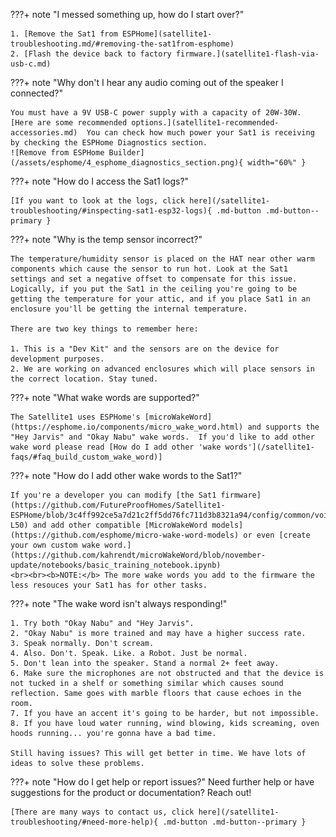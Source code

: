 <a id="faq_anchor_factory_reset"></a>
???+ note "I messed something up, how do I start over?"

    1. [Remove the Sat1 from ESPHome](satellite1-troubleshooting.md/#removing-the-sat1from-esphome)
    2. [Flash the device back to factory firmware.](satellite1-flash-via-usb-c.md)

???+ note "Why don't I hear any audio coming out of the speaker I connected?"

    You must have a 9V USB-C power supply with a capacity of 20W-30W. [Here are some recommended options.](satellite1-recommended-accessories.md)  You can check how much power your Sat1 is receiving by checking the ESPHome Diagnostics section.
    ![Remove from ESPHome Builder](/assets/esphome/4_esphome_diagnostics_section.png){ width="60%" }

<a id="faq_anchor_inspect_logs"></a>
???+ note "How do I access the Sat1 logs?"

    [If you want to look at the logs, click here](/satellite1-troubleshooting/#inspecting-sat1-esp32-logs){ .md-button .md-button--primary }

<a id="faq_anchor_temp_sensor"></a>
???+ note "Why is the temp sensor incorrect?"

    The temperature/humidity sensor is placed on the HAT near other warm components which cause the sensor to run hot. Look at the Sat1 settings and set a negative offset to compensate for this issue. Logically, if you put the Sat1 in the ceiling you're going to be getting the temperature for your attic, and if you place Sat1 in an enclosure you'll be getting the internal temperature.

    There are two key things to remember here:

    1. This is a "Dev Kit" and the sensors are on the device for development purposes.
    2. We are working on advanced enclosures which will place sensors in the correct location. Stay tuned.

<a id="faq_anchor_wake_words"></a>
???+ note "What wake words are supported?"
    
    The Satellite1 uses ESPHome's [microWakeWord](https://esphome.io/components/micro_wake_word.html) and supports the "Hey Jarvis" and "Okay Nabu" wake words.  If you'd like to add other wake word please read [How do I add other 'wake words'](/satellite1-faqs/#faq_build_custom_wake_word)]

<a id="faq_add_more_wake_words"></a>
???+ note "How do I add other wake words to the Sat1?"

    If you're a developer you can modify [the Sat1 firmware](https://github.com/FutureProofHomes/Satellite1-ESPHome/blob/3c4ff992ce5a7d21c2ff5dd76fc711d3b8321a94/config/common/voice_assistant.yaml#L46-L50) and add other compatible [MicroWakeWord models](https://github.com/esphome/micro-wake-word-models) or even [create your own custom wake word.](https://github.com/kahrendt/microWakeWord/blob/november-update/notebooks/basic_training_notebook.ipynb) 
    <br><br><b>NOTE:</b> The more wake words you add to the firmware the less resouces your Sat1 has for other tasks.

<a id="faq_anchor_wake_word_success"></a>
???+ note "The wake word isn't always responding!"
    
    1. Try both "Okay Nabu" and "Hey Jarvis".
    2. "Okay Nabu" is more trained and may have a higher success rate.
    3. Speak normally. Don't scream.
    4. Also. Don't. Speak. Like. a Robot. Just be normal.
    5. Don't lean into the speaker. Stand a normal 2+ feet away.
    6. Make sure the microphones are not obstructed and that the device is not tucked in a shelf or something similar which causes sound reflection. Same goes with marble floors that cause echoes in the room.
    7. If you have an accent it's going to be harder, but not impossible.
    8. If you have loud water running, wind blowing, kids screaming, oven hoods running... you're gonna have a bad time.

    Still having issues? This will get better in time. We have lots of ideas to solve these problems.

<a id="faq_anchor_report_issue"></a>
???+ note "How do I get help or report issues?"
    Need further help or have suggestions for the product or documentation? Reach out!

    [There are many ways to contact us, click here](/satellite1-troubleshooting/#need-more-help){ .md-button .md-button--primary }
